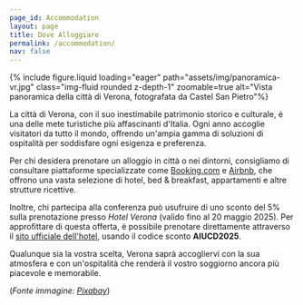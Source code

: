 ```yaml
---
page_id: Accommodation
layout: page
title: Dove Alloggiare
permalink: /accommodation/
nav: false
---
```


{% include figure.liquid loading="eager" path="assets/img/panoramica-vr.jpg" class="img-fluid rounded z-depth-1" zoomable=true alt="Vista panoramica della città di Verona, fotografata da Castel San Pietro"%}

La città di Verona, con il suo inestimabile patrimonio storico e culturale, è una delle mete turistiche più affascinanti d'Italia. Ogni anno accoglie visitatori da tutto il mondo, offrendo un'ampia gamma di soluzioni di ospitalità per soddisfare ogni esigenza e preferenza.

Per chi desidera prenotare un alloggio in città o nei dintorni, consigliamo di consultare piattaforme specializzate come [Booking.com](https://www.booking.com/searchresults.html?ss=Verona&checkin_monthday=11&checkin_month=06&checkin_year=2025&checkout_monthday=13&checkout_month=06&checkout_year=2025&group_adults=1&group_children=0
) e [Airbnb](https://www.airbnb.com/s/Verona--VR/homes?refinement_paths%5B%5D=%2Fhomes&flexible_trip_lengths%5B%5D=one_week&monthly_start_date=2025-04-01&monthly_length=3&monthly_end_date=2025-07-01&price_filter_input_type=0&channel=EXPLORE&date_picker_type=calendar&checkin=2025-06-11&checkout=2025-06-13&adults=1&place_id=ChIJ4-CbaWhff0cRW1mCaGNa-FM&location_bb=QjXpv0ExIAhCNX83QS6iyQ%3D%3D&acp_id=5400e5fd-86ef-4115-94bc-2b2704107ac3&search_type=unknown), che offrono una vasta selezione di hotel, bed & breakfast, appartamenti e altre strutture ricettive.

Inoltre, chi partecipa alla conferenza può usufruire di uno sconto del 5% sulla prenotazione
presso *Hotel Verona* (valido fino al 20 maggio 2025). Per approfittare di questa offerta, è possibile prenotare direttamente attraverso il [sito ufficiale dell'hotel](https://www.hotelverona.it/it/prenota/), usando il codice sconto **AIUCD2025**.

Qualunque sia la vostra scelta, Verona saprà accogliervi con la sua atmosfera e con un'ospitalità che renderà il vostro soggiorno ancora più piacevole e memorabile.







(*Fonte immagine: [Pixabay](https://pixabay.com/photos/verona-bridge-city-cityscape-4711751/)*)


